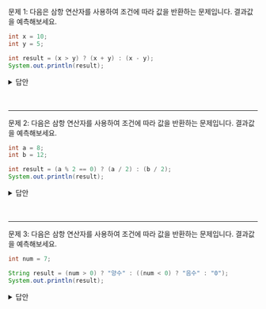 문제 1:
다음은 삼항 연산자를 사용하여 조건에 따라 값을 반환하는 문제입니다. 결과값을 예측해보세요.

```java
int x = 10;
int y = 5;

int result = (x > y) ? (x + y) : (x - y);
System.out.println(result);
```

<details>
<summary>
답안
</summary>

결과값은 15입니다.

</details>
<br>
<br>

---

문제 2:
다음은 삼항 연산자를 사용하여 조건에 따라 값을 반환하는 문제입니다. 결과값을 예측해보세요.

```java
int a = 8;
int b = 12;

int result = (a % 2 == 0) ? (a / 2) : (b / 2);
System.out.println(result);
```

<details>
<summary>
답안
</summary>

결과값은 4입니다.

</details>
<br>
<br>

---

문제 3:
다음은 삼항 연산자를 사용하여 조건에 따라 값을 반환하는 문제입니다. 결과값을 예측해보세요.

```java
int num = 7;

String result = (num > 0) ? "양수" : ((num < 0) ? "음수" : "0");
System.out.println(result);
```

<details>
<summary>
답안
</summary>

결과값은 "양수"입니다.

</details>
<br>
<br>
